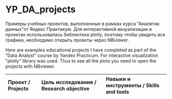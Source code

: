 # YP_DA_projects
Примеры учебных проектов, выполненные в рамках курса "Аналитик данных"от Яндекс Практикум.
Для интерактивной визуализации в проектах использовалась библиотека plotly, поэтому чтобы увидеть все графики, необходимо открыть проекты через NBviewer.

Here are examples educational projects I have completed as part of the "Data Analyst" course by Yandex Practicum. For interactive visualization "plotly" library was used. Thus to see all the plots you need to open the projects with NBviewer.

| Проект / Projects | Цель исследования / Research objective | Навыки и инструменты / Skills and tools | 
| :---------------------- | :---------------------- | :---------------------- |

